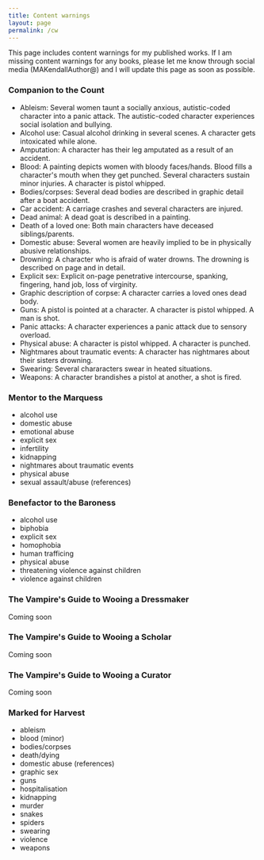 ```yaml
---
title: Content warnings
layout: page
permalink: /cw
---
```


This page includes content warnings for my published works. If I am missing content warnings for any books,
please let me know through social media (MAKendallAuthor@) and I will update this page as soon as possible.

### Companion to the Count

* Ableism: Several women taunt a socially anxious, autistic-coded character into a panic attack. The autistic-coded character experiences social isolation and bullying.
* Alcohol use: Casual alcohol drinking in several scenes. A character gets intoxicated while alone.
* Amputation: A character has their leg amputated as a result of an accident.
* Blood: A painting depicts women with bloody faces/hands. Blood fills a character's mouth when they get punched. Several characters sustain minor injuries. A character is pistol whipped.
* Bodies/corpses: Several dead bodies are described in graphic detail after a boat accident. 
* Car accident: A carriage crashes and several characters are injured.
* Dead animal: A dead goat is described in a painting.
* Death of a loved one: Both main characters have deceased siblings/parents.
* Domestic abuse: Several women are heavily implied to be in physically abusive relationships.
* Drowning: A character who is afraid of water drowns. The drowning is described on page and in detail.
* Explicit sex: Explicit on-page penetrative intercourse, spanking, fingering, hand job, loss of virginity.
* Graphic description of corpse: A character carries a loved ones dead body.
* Guns: A pistol is pointed at a character. A character is pistol whipped. A man is shot.
* Panic attacks: A character experiences a panic attack due to sensory overload.
* Physical abuse: A character is pistol whipped. A character is punched.
* Nightmares about traumatic events: A character has nightmares about their sisters drowning.
* Swearing: Several chararacters swear in heated situations.
* Weapons: A character brandishes a pistol at another, a shot is fired.

### Mentor to the Marquess

* alcohol use
* domestic abuse
* emotional abuse
* explicit sex
* infertility
* kidnapping
* nightmares about traumatic events
* physical abuse
* sexual assault/abuse (references)

### Benefactor to the Baroness

* alcohol use
* biphobia
* explicit sex
* homophobia
* human trafficing
* physical abuse
* threatening violence against children
* violence against children


### The Vampire's Guide to Wooing a Dressmaker

Coming soon

### The Vampire's Guide to Wooing a Scholar

Coming soon

### The Vampire's Guide to Wooing a Curator

Coming soon

### Marked for Harvest

* ableism
* blood (minor)
* bodies/corpses
* death/dying
* domestic abuse (references)
* graphic sex
* guns
* hospitalisation
* kidnapping
* murder
* snakes
* spiders
* swearing
* violence
* weapons